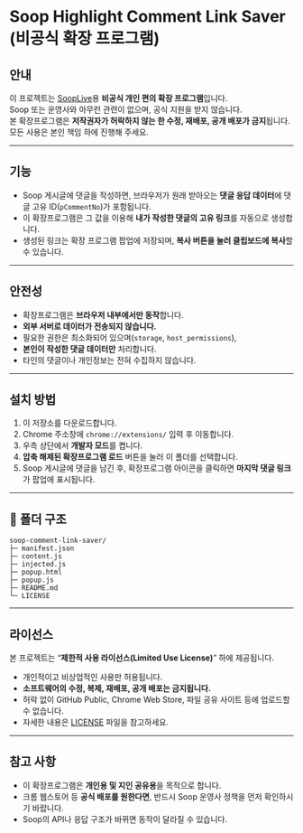# Soop Highlight Comment Link Saver (비공식 확장 프로그램)

## 안내
이 프로젝트는 [SoopLive](https://www.sooplive.co.kr)용 **비공식 개인 편의 확장 프로그램**입니다.  
Soop 또는 운영사와 아무런 관련이 없으며, 공식 지원을 받지 않습니다.  
본 확장프로그램은 **저작권자가 허락하지 않는 한 수정, 재배포, 공개 배포가 금지**됩니다.  
모든 사용은 본인 책임 하에 진행해 주세요.

---

## 기능
- Soop 게시글에 댓글을 작성하면, 브라우저가 원래 받아오는 **댓글 응답 데이터**에 댓글 고유 ID(`pCommentNo`)가 포함됩니다.  
- 이 확장프로그램은 그 값을 이용해 **내가 작성한 댓글의 고유 링크**를 자동으로 생성합니다.  
- 생성된 링크는 확장 프로그램 팝업에 저장되며, **복사 버튼을 눌러 클립보드에 복사**할 수 있습니다.

---

## 안전성
- 확장프로그램은 **브라우저 내부에서만 동작**합니다.  
- **외부 서버로 데이터가 전송되지 않습니다.**  
- 필요한 권한은 최소화되어 있으며(`storage`, `host_permissions`),  
- **본인이 작성한 댓글 데이터만** 처리합니다.  
- 타인의 댓글이나 개인정보는 전혀 수집하지 않습니다.

---

## 설치 방법
1. 이 저장소를 다운로드합니다.  
2. Chrome 주소창에 `chrome://extensions/` 입력 후 이동합니다.  
3. 우측 상단에서 **개발자 모드**를 켭니다.  
4. **압축 해제된 확장프로그램 로드** 버튼을 눌러 이 폴더를 선택합니다.  
5. Soop 게시글에 댓글을 남긴 후, 확장프로그램 아이콘을 클릭하면 **마지막 댓글 링크**가 팝업에 표시됩니다.

---

## 📂 폴더 구조
```
soop-comment-link-saver/
├─ manifest.json
├─ content.js
├─ injected.js
├─ popup.html
├─ popup.js
├─ README.md
└─ LICENSE
```
---

## 라이선스
본 프로젝트는 “**제한적 사용 라이선스(Limited Use License)**” 하에 제공됩니다.  

- 개인적이고 비상업적인 사용만 허용됩니다.  
- **소프트웨어의 수정, 복제, 재배포, 공개 배포는 금지됩니다.**  
- 허락 없이 GitHub Public, Chrome Web Store, 파일 공유 사이트 등에 업로드할 수 없습니다.  
- 자세한 내용은 [LICENSE](LICENSE) 파일을 참고하세요.

---

## 참고 사항
- 이 확장프로그램은 **개인용 및 지인 공유용**을 목적으로 합니다.  
- 크롬 웹스토어 등 **공식 배포를 원한다면**, 반드시 Soop 운영사 정책을 먼저 확인하시기 바랍니다.  
- Soop의 API나 응답 구조가 바뀌면 동작이 달라질 수 있습니다.